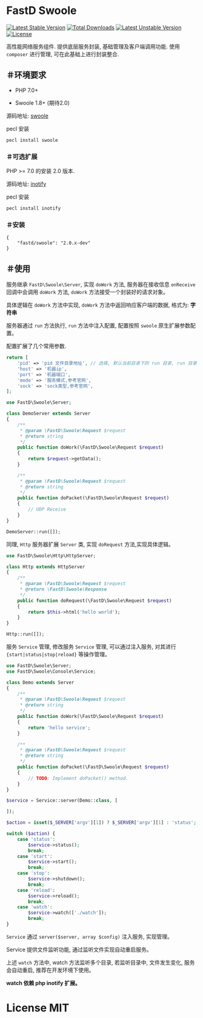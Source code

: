 # FastD Swoole

[![Latest Stable Version](https://poser.pugx.org/fastd/swoole/v/stable)](https://packagist.org/packages/fastd/swoole) [![Total Downloads](https://poser.pugx.org/fastd/swoole/downloads)](https://packagist.org/packages/fastd/swoole) [![Latest Unstable Version](https://poser.pugx.org/fastd/swoole/v/unstable)](https://packagist.org/packages/fastd/swoole) [![License](https://poser.pugx.org/fastd/swoole/license)](https://packagist.org/packages/fastd/swoole)

高性能网络服务组件. 提供底层服务封装, 基础管理及客户端调用功能. 使用 `composer` 进行管理, 可在此基础上进行封装整合.

## ＃环境要求

* PHP 7.0+

* Swoole 1.8+ (期待2.0)

源码地址: [swoole](https://github.com/swoole/swoole-src)

pecl 安装

```shell
pecl install swoole
```

### ＃可选扩展

PHP >= 7.0 的安装 2.0 版本.

源码地址: [inotify](http://pecl.php.net/package/inotify)

pecl 安装

```shell
pecl install inotify
```

### ＃安装

```
{
    "fastd/swoole": "2.0.x-dev"
}
```

## ＃使用

服务继承 `FastD\Swoole\Server`, 实现 `doWork` 方法, 服务器在接收信息 `onReceive` 回调中会调用 `doWork` 方法, `doWork` 方法接受一个封装好的请求对象。

具体逻辑在 `doWork` 方法中实现, `doWork` 方法中返回响应客户端的数据, 格式为: **字符串**

服务器通过 `run` 方法执行, `run` 方法中注入配置, 配置按照 `swoole` 原生扩展参数配置。

配置扩展了几个常用参数.

```php
return [
    'pid' => 'pid 文件目录地址', // 选填, 默认当前目录下的 run 目录, run 目录会自动创建
    'host' => '机器ip',
    'port' => '机器端口',
    'mode' => '服务模式,参考官网',
    'sock' => 'sock类型,参考官网',
];
```

```php
use FastD\Swoole\Server;

class DemoServer extends Server
{
    /**
     * @param \FastD\Swoole\Request $request
     * @return string
     */
    public function doWork(\FastD\Swoole\Request $request)
    {
        return $request->getData();
    }

    /**
     * @param \FastD\Swoole\Request $request
     * @return string
     */
    public function doPacket(\FastD\Swoole\Request $request)
    {
        // UDP Receive
    }
}

DemoServer::run([]);
```

同理, `Http` 服务器扩展 `Server` 类, 实现 `doRequest` 方法,实现具体逻辑。

```php
use FastD\Swoole\Http\HttpServer;

class Http extends HttpServer
{
    /**
     * @param \FastD\Swoole\Request $request
     * @return \FastD\Swoole\Response
     */
    public function doRequest(\FastD\Swoole\Request $request)
    {
        return $this->html('hello world');
    }
}

Http::run([]);
```

服务 `Service` 管理, 修改服务 `Service` 管理, 可以通过注入服务, 对其进行 `{start|status|stop|reload}` 等操作管理。

```php
use FastD\Swoole\Server;
use FastD\Swoole\Console\Service;

class Demo extends Server
{
    /**
     * @param \FastD\Swoole\Request $request
     * @return string
     */
    public function doWork(\FastD\Swoole\Request $request)
    {
        return 'hello service';
    }

    /**
     * @param \FastD\Swoole\Request $request
     * @return string
     */
    public function doPacket(\FastD\Swoole\Request $request)
    {
        // TODO: Implement doPacket() method.
    }
}

$service = Service::server(Demo::class, [

]);

$action = isset($_SERVER['argv'][1]) ? $_SERVER['argv'][1] : 'status';

switch ($action) {
    case 'status':
        $service->status();
        break;
    case 'start':
        $service->start();
        break;
    case 'stop':
        $service->shutdown();
        break;
    case 'reload':
        $service->reload();
        break;
    case 'watch':
        $service->watch(['./watch']);
        break;
}
```

`Service` 通过 `server($server, array $config)` 注入服务, 实现管理。

Service 提供文件监听功能, 通过监听文件实现自动重启服务。

上述 `watch` 方法中, watch 方法监听多个目录, 若监听目录中, 文件发生变化, 服务会自动重启, 推荐在开发环境下使用。

**watch 依赖 php inotify 扩展。**

# License MIT

